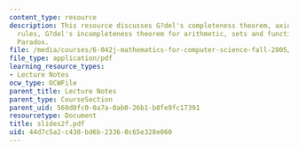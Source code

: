 ```yaml
---
content_type: resource
description: This resource discusses G?del's completeness theorem, axioms and inference
  rules, G?del's incompleteness theorem for arithmetic, sets and functions, and Russell?s
  Paradox.
file: /media/courses/6-042j-mathematics-for-computer-science-fall-2005/44d7c5a2c438bd6b23360c65e328e060_slides2f.pdf
file_type: application/pdf
learning_resource_types:
- Lecture Notes
ocw_type: OCWFile
parent_title: Lecture Notes
parent_type: CourseSection
parent_uid: 560d0fc0-0a7a-0ab0-26b1-b8fe9fc17391
resourcetype: Document
title: slides2f.pdf
uid: 44d7c5a2-c438-bd6b-2336-0c65e328e060
---
```

